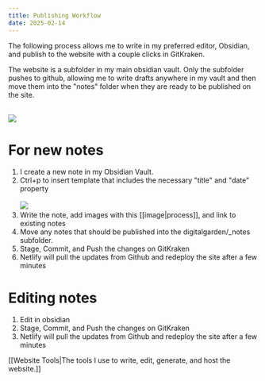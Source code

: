 ```yaml
---
title: Publishing Workflow
date: 2025-02-14
---
```

The following process allows me to write in my preferred editor, Obsidian, and publish to the website with a couple clicks in GitKraken.

The website is a subfolder in my main obsidian vault. Only the subfolder pushes to github, allowing me to write drafts anywhere in my vault and then move them into the "notes" folder when they are ready to be published on the site.

<br><img src="{{ site.baseurl }}/assets/Vault_Example.png"/><br>
# For new notes

1. I create a new note in my Obsidian Vault. <br>
2. Ctrl+p to insert template that includes the necessary "title" and "date" property <br><br> <img src="{{ site.baseurl }}/assets/publishing_template.png"/> <br>
3. Write the note, add images with this [[image|process]], and link to existing notes
4. Move any notes that should be published into the digitalgarden/\_notes subfolder.
5. Stage, Commit, and Push the changes on GitKraken
6. Netlify will pull the updates from Github and redeploy the site after a few minutes

# Editing notes

1. Edit in obsidian
2. Stage, Commit, and Push the changes on GitKraken
3. Netlify will pull the updates from Github and redeploy the site after a few minutes

[[Website Tools|The tools I use to write, edit, generate, and host the website.]]